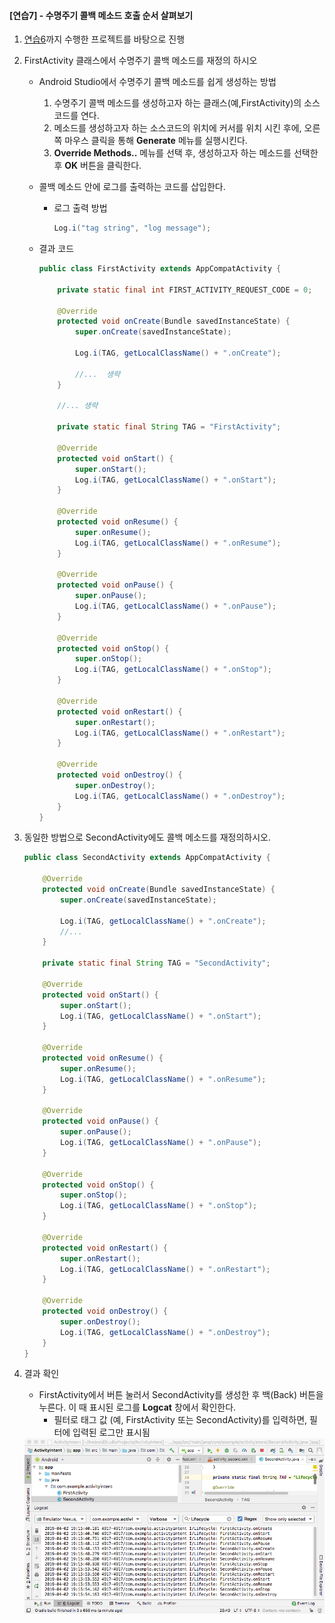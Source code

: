#### [연습7] - 수명주기 콜백 메소드 호출 순서 살펴보기
1. [연습6](exercise6.html)까지 수행한 프로젝트를 바탕으로 진행

2. FirstActivity 클래스에서 수명주기 콜백 메소드를 재정의 하시오
	- Android Studio에서 수명주기 콜백 메소드를 쉽게 생성하는 방법
		1. 수명주기 콜백 메소드를 생성하고자 하는 클래스(예,FirstActivity)의 소스코드를 연다.
		2. 메소드를 생성하고자 하는 소스코드의 위치에 커서를 위치 시킨 후에, 오른쪽 마우스 클릭을 통해 **Generate** 메뉴를 실행시킨다.
		3. **Override Methods..** 메뉴를 선택 후, 생성하고자 하는 메소드를 선택한 후 **OK** 버튼을 클릭한다.

	- 콜백 메소드 안에 로그를 출력하는 코드를 삽입한다.
		- 로그 출력 방법

			```java
			Log.i("tag string", "log message");
			``` 
	- 결과 코드
			
		```java
		public class FirstActivity extends AppCompatActivity {
		
		    private static final int FIRST_ACTIVITY_REQUEST_CODE = 0;
		
		    @Override
		    protected void onCreate(Bundle savedInstanceState) {
		        super.onCreate(savedInstanceState);
		        
		        Log.i(TAG, getLocalClassName() + ".onCreate");
		        
		        //...  생략  
		    }
		
		    //... 생략
		    
		    private static final String TAG = "FirstActivity";
		    
		    @Override
		    protected void onStart() {
		        super.onStart();
		        Log.i(TAG, getLocalClassName() + ".onStart");
		    }
		
		    @Override
		    protected void onResume() {
		        super.onResume();
		        Log.i(TAG, getLocalClassName() + ".onResume");
		    }
		
		    @Override
		    protected void onPause() {
		        super.onPause();
		        Log.i(TAG, getLocalClassName() + ".onPause");
		    }
		
		    @Override
		    protected void onStop() {
		        super.onStop();
		        Log.i(TAG, getLocalClassName() + ".onStop");
		    }
		
		    @Override
		    protected void onRestart() {
		        super.onRestart();
		        Log.i(TAG, getLocalClassName() + ".onRestart");
		    }
		
		    @Override
		    protected void onDestroy() {
		        super.onDestroy();
		        Log.i(TAG, getLocalClassName() + ".onDestroy");
		    }
		}
	
		```

3. 동일한 방법으로 SecondActivity에도 콜백 메소드를 재정의하시오.

	```java
	public class SecondActivity extends AppCompatActivity {
	
	    @Override
	    protected void onCreate(Bundle savedInstanceState) {
	        super.onCreate(savedInstanceState);
	
	        Log.i(TAG, getLocalClassName() + ".onCreate");
	        //...    
	    }
	
	    private static final String TAG = "SecondActivity";
	
	    @Override
	    protected void onStart() {
	        super.onStart();
	        Log.i(TAG, getLocalClassName() + ".onStart");
	    }
	
	    @Override
	    protected void onResume() {
	        super.onResume();
	        Log.i(TAG, getLocalClassName() + ".onResume");
	    }
	
	    @Override
	    protected void onPause() {
	        super.onPause();
	        Log.i(TAG, getLocalClassName() + ".onPause");
	    }
	
	    @Override
	    protected void onStop() {
	        super.onStop();
	        Log.i(TAG, getLocalClassName() + ".onStop");
	    }
	
	    @Override
	    protected void onRestart() {
	        super.onRestart();
	        Log.i(TAG, getLocalClassName() + ".onRestart");
	    }
	
	    @Override
	    protected void onDestroy() {
	        super.onDestroy();
	        Log.i(TAG, getLocalClassName() + ".onDestroy");
	    }
	}
	
	```

4. 결과 확인

	- FirstActivity에서 버튼 눌러서 SecondActivity를 생성한 후 백(Back) 버튼을 누른다. 이 때 표시된 로그를 **Logcat** 창에서 확인한다.
		- 필터로 태그 값 (예, FirstActivity 또는 SecondActivity)를 입력하면, 필터에 입력된 로그만 표시됨

	<div class="polaroid">
    <img src="figure/logcat.png">
</div> 	

